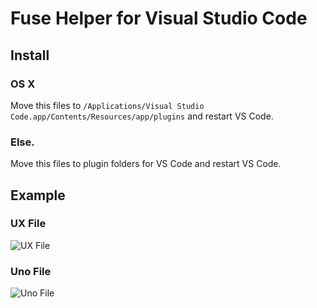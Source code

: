 # Fuse Helper for Visual Studio Code

## Install

### OS X
Move this files to `/Applications/Visual Studio Code.app/Contents/Resources/app/plugins` and restart VS Code.

### Else.
Move this files to plugin folders for VS Code and restart VS Code.

## Example

### UX File
![UX File](https://raw.githubusercontent.com/Realignist/vscode-fuse/master/uxfile.png)

### Uno File
![Uno File](https://raw.githubusercontent.com/Realignist/vscode-fuse/master/unofile.png)